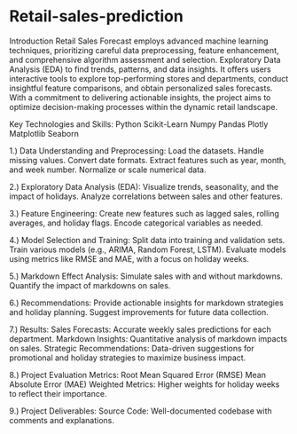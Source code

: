# Retail-sales-prediction
Introduction
Retail Sales Forecast employs advanced machine learning techniques, prioritizing careful data preprocessing, feature enhancement, and comprehensive algorithm assessment and selection. Exploratory Data Analysis (EDA) to find trends, patterns, and data insights. It offers users interactive tools to explore top-performing stores and departments, conduct insightful feature comparisons, and obtain personalized sales forecasts. With a commitment to delivering actionable insights, the project aims to optimize decision-making processes within the dynamic retail landscape.

Key Technologies and Skills:
Python
Scikit-Learn
Numpy
Pandas
Plotly
Matplotlib
Seaborn

1.) Data Understanding and Preprocessing:
Load the datasets.
Handle missing values.
Convert date formats.
Extract features such as year, month, and week number.
Normalize or scale numerical data.

2.) Exploratory Data Analysis (EDA):
Visualize trends, seasonality, and the impact of holidays.
Analyze correlations between sales and other features.

3.) Feature Engineering:
Create new features such as lagged sales, rolling averages, and holiday flags.
Encode categorical variables as needed.

4.) Model Selection and Training:
Split data into training and validation sets.
Train various models (e.g., ARIMA, Random Forest, LSTM).
Evaluate models using metrics like RMSE and MAE, with a focus on holiday weeks.

5.) Markdown Effect Analysis:
Simulate sales with and without markdowns.
Quantify the impact of markdowns on sales.

6.) Recommendations:
Provide actionable insights for markdown strategies and holiday planning.
Suggest improvements for future data collection.

7.) Results:
Sales Forecasts: Accurate weekly sales predictions for each department.
Markdown Insights: Quantitative analysis of markdown impacts on sales.
Strategic Recommendations: Data-driven suggestions for promotional and holiday strategies to maximize business impact.

8.) Project Evaluation Metrics:
Root Mean Squared Error (RMSE)
Mean Absolute Error (MAE)
Weighted Metrics: Higher weights for holiday weeks to reflect their importance.

9.) Project Deliverables:
Source Code: Well-documented codebase with comments and explanations.
